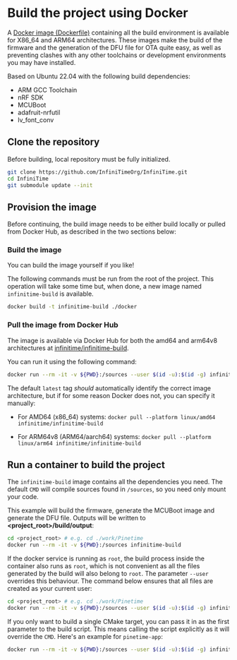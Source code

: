 # Build the project using Docker

A [Docker image (Dockerfile)](../docker) containing all the build environment is available for X86_64 and ARM64 architectures.
These images make the build of the firmware and the generation of the DFU file for OTA quite easy, as well as preventing clashes with any other toolchains or development environments you may have installed.

Based on Ubuntu 22.04 with the following build dependencies:

- ARM GCC Toolchain
- nRF SDK
- MCUBoot
- adafruit-nrfutil
- lv_font_conv

## Clone the repository

Before building, local repository must be fully initialized.

```sh
git clone https://github.com/InfiniTimeOrg/InfiniTime.git
cd InfiniTime
git submodule update --init
```

## Provision the image

Before continuing, the build image needs to be either build locally or pulled
from Docker Hub, as described in the two sections below:

### Build the image

You can build the image yourself if you like!

The following commands must be run from the root of the project. This operation
will take some time but, when done, a new image named `infinitime-build` is
available.

```sh
docker build -t infinitime-build ./docker
```

### Pull the image from Docker Hub

The image is available via Docker Hub for both the amd64 and arm64v8 architectures at
[infinitime/infinitime-build](https://hub.docker.com/repository/docker/infinitime/infinitime-build).

You can run it using the following command:

```sh
docker run --rm -it -v ${PWD}:/sources --user $(id -u):$(id -g) infinitime/infinitime-build
```

The default `latest` tag *should* automatically identify the correct image architecture, but if for some reason Docker does not, you can specify it manually:

- For AMD64 (x86_64) systems: `docker pull --platform linux/amd64 infinitime/infinitime-build`

- For ARM64v8 (ARM64/aarch64) systems: `docker pull --platform linux/arm64 infinitime/infinitime-build`

## Run a container to build the project

The `infinitime-build` image contains all the dependencies you need.
The default `CMD` will compile sources found in `/sources`, so you need only mount your code.

This example will build the firmware, generate the MCUBoot image and generate the DFU file.
Outputs will be written to **<project_root>/build/output**:

```sh
cd <project_root> # e.g. cd ./work/Pinetime
docker run --rm -it -v ${PWD}:/sources infinitime-build
```

If the docker service is running as `root`, the build process inside the
container also runs as `root`, which is not convenient as all the files
generated by the build will also belong to `root`. The parameter `--user`
overrides this behaviour. The command below ensures that all files are created
as your current user:


```sh
cd <project_root> # e.g. cd ./work/Pinetime
docker run --rm -it -v ${PWD}:/sources --user $(id -u):$(id -g) infinitime-build
```

If you only want to build a single CMake target, you can pass it in as the first parameter to the build script.
This means calling the script explicitly as it will override the `CMD`.
Here's an example for `pinetime-app`:

```sh
docker run --rm -it -v ${PWD}:/sources --user $(id -u):$(id -g) infinitime-build /opt/build.sh pinetime-app
```
